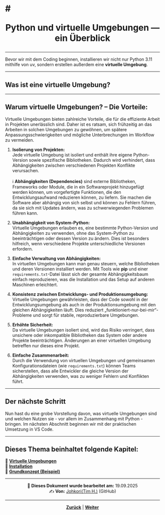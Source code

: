 # # <p align="center">Python und virtuelle Umgebungen — ein Überblick</p>

---

Bevor wir mit dem Coding beginnen, installieren wir nicht nur Python 3.11 mithilfe von uv, sondern erstellen außerdem eine **virtuelle Umgebung**.

---

## Was ist eine virtuelle Umgebung?
<!-- Definition nachtragen -->

---

## Warum virtuelle Umgebungen? – Die Vorteile:

Virtuelle Umgebungen bieten zahlreiche Vorteile, die für die effiziente Arbeit in Projekten unerlässlich sind. Daher ist es ratsam, sich frühzeitig an das Arbeiten in solchen Umgebungen zu gewöhnen, um spätere Anpassungsschwierigkeiten und mögliche Unterbrechungen im Workflow zu vermeiden. 

1. **Isolierung von Projekten:**  
Jede virtuelle Umgebung ist isoliert und enthält ihre eigene Python-Version sowie spezifische Bibliotheken. Dadurch wird verhindert, dass Abhängigkeiten zwischen verschiedenen Projekten Konflikte verursachen.
<br><br> 
ℹ️ **Abhängigkeiten (Dependencies)** sind externe Bibliotheken, Frameworks oder Module, die in ein Softwareprojekt hinzugefügt werden können, um vorgefertigte Funktionen, die den Entwicklungsaufwand reduzieren können, zu liefern. Sie machen die Software aber abhängig von sich selbst und können zu Fehlern führen, da sie sich mit Updates ändern, was zu schwerwiegenden Problemen führen kann.

2. **Unabhängigkeit von System-Python:**  
Virtuelle Umgebungen erlauben es, eine bestimmte Python-Version und Abhängigkeiten zu verwenden, ohne das System-Python zu beeinträchtigen oder dessen Version zu ändern. Dies ist besonders hilfreich, wenn verschiedene Projekte unterschiedliche Versionen erfordern.

3. **Einfache Verwaltung von Abhängigkeiten:**  
In virtuellen Umgebungen kann man genau steuern, welche Bibliotheken und deren Versionen installiert werden. Mit Tools wie **pip** und einer `requirements.txt`-Datei lässt sich der gesamte Abhängigkeitsbaum einfach reproduzieren, was die Installation und das Setup auf anderen Maschinen erleichtert.

4. **Konsistenz zwischen Entwicklungs- und Produktionsumgebung:**  
Virtuelle Umgebungen gewährleisten, dass der Code sowohl in der Entwicklungsumgebung als auch in der Produktionsumgebung mit den gleichen Abhängigkeiten läuft. Dies reduziert „funktioniert-nur-bei-mir“-Probleme und sorgt für stabile, reproduzierbare Umgebungen.

5. **Erhöhte Sicherheit:**  
Da virtuelle Umgebungen isoliert sind, wird das Risiko verringert, dass unsichere oder inkompatible Bibliotheken das System oder andere Projekte beeinträchtigen. Änderungen an einer virtuellen Umgebung betreffen nur dieses eine Projekt.

6. **Einfache Zusammenarbeit:**  
Durch die Verwendung von virtuellen Umgebungen und gemeinsamen Konfigurationsdateien (wie `requirements.txt`) können Teams sicherstellen, dass alle Entwickler die gleiche Version der Abhängigkeiten verwenden, was zu weniger Fehlern und Konflikten führt.

---

## Der nächste Schritt

Nun hast du eine grobe Vorstellung davon, was virtuelle Umgebungen sind und welchen Nutzen sie - vor allem im Zusammenhang mit Python - bringen. Im nächsten Abschnitt beginnen wir mit der praktischen Umsetzung in VS Code.
<!-- weiter zu Installation -->

---

**Dieses Thema beinhaltet folgende Kapitel:**
---

🔹 [**Virtuelle Umgebungen**](/docs/04-tools/06-ki/01-leitfaden/README.md) </br>
🔹 [**Installation**](/docs/04-tools/06-ki/01-leitfaden/README.md) </br>
🔹 [**Grundkonzept (Beispiel)**](/docs/04-tools/06-ki/01-leitfaden/README.md) </br>

---
<p align="center">
📅 <strong>Dieses Dokument wurde bearbeitet am:</strong> 19.09.2025
<br>
✍️ <strong>Von:</strong> <a href="https://github.com/johkori">Johkori(Tim H.)</a> (GitHub)
</p>

---

<p align="center">
<a href="/docs/06-entwicklung/04-python/01-einstieg/README.md"><strong>Zurück</strong></a> | 
<a href="/docs/06-entwicklung/04-python/01-einstieg/02-installation/README.md"><strong>Weiter</strong></a>
</p>